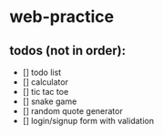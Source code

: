 # web-practice

## todos (not in order):

- [] todo list
- [] calculator
- [] tic tac toe
- [] snake game
- [] random quote generator
- [] login/signup form with validation
    